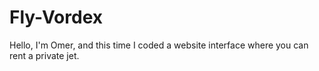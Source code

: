 # Fly-Vordex
Hello, I'm Omer, and this time I coded a website interface where you can rent a private jet.
